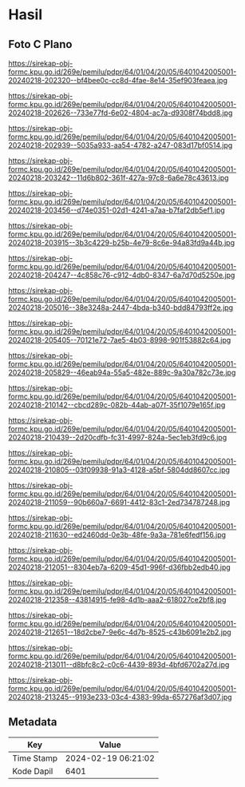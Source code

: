 # Hasil

## Foto C Plano

https://sirekap-obj-formc.kpu.go.id/269e/pemilu/pdpr/64/01/04/20/05/6401042005001-20240218-202320--bf4bee0c-cc8d-4fae-8e14-35ef903feaea.jpg

https://sirekap-obj-formc.kpu.go.id/269e/pemilu/pdpr/64/01/04/20/05/6401042005001-20240218-202626--733e77fd-6e02-4804-ac7a-d9308f74bdd8.jpg

https://sirekap-obj-formc.kpu.go.id/269e/pemilu/pdpr/64/01/04/20/05/6401042005001-20240218-202939--5035a933-aa54-4782-a247-083d17bf0514.jpg

https://sirekap-obj-formc.kpu.go.id/269e/pemilu/pdpr/64/01/04/20/05/6401042005001-20240218-203242--11d6b802-361f-427a-97c8-6a6e78c43613.jpg

https://sirekap-obj-formc.kpu.go.id/269e/pemilu/pdpr/64/01/04/20/05/6401042005001-20240218-203456--d74e0351-02d1-4241-a7aa-b7faf2db5ef1.jpg

https://sirekap-obj-formc.kpu.go.id/269e/pemilu/pdpr/64/01/04/20/05/6401042005001-20240218-203915--3b3c4229-b25b-4e79-8c6e-94a83fd9a44b.jpg

https://sirekap-obj-formc.kpu.go.id/269e/pemilu/pdpr/64/01/04/20/05/6401042005001-20240218-204247--4c858c76-c912-4db0-8347-6a7d70d5250e.jpg

https://sirekap-obj-formc.kpu.go.id/269e/pemilu/pdpr/64/01/04/20/05/6401042005001-20240218-205016--38e3248a-2447-4bda-b340-bdd84793ff2e.jpg

https://sirekap-obj-formc.kpu.go.id/269e/pemilu/pdpr/64/01/04/20/05/6401042005001-20240218-205405--70121e72-7ae5-4b03-8998-901f53882c64.jpg

https://sirekap-obj-formc.kpu.go.id/269e/pemilu/pdpr/64/01/04/20/05/6401042005001-20240218-205829--46eab94a-55a5-482e-889c-9a30a782c73e.jpg

https://sirekap-obj-formc.kpu.go.id/269e/pemilu/pdpr/64/01/04/20/05/6401042005001-20240218-210142--cbcd289c-082b-44ab-a07f-35f1079e165f.jpg

https://sirekap-obj-formc.kpu.go.id/269e/pemilu/pdpr/64/01/04/20/05/6401042005001-20240218-210439--2d20cdfb-fc31-4997-824a-5ec1eb3fd9c6.jpg

https://sirekap-obj-formc.kpu.go.id/269e/pemilu/pdpr/64/01/04/20/05/6401042005001-20240218-210805--03f09938-91a3-4128-a5bf-5804dd8607cc.jpg

https://sirekap-obj-formc.kpu.go.id/269e/pemilu/pdpr/64/01/04/20/05/6401042005001-20240218-211059--90b660a7-6691-4412-83c1-2ed734787248.jpg

https://sirekap-obj-formc.kpu.go.id/269e/pemilu/pdpr/64/01/04/20/05/6401042005001-20240218-211630--ed2460dd-0e3b-48fe-9a3a-781e6fedf156.jpg

https://sirekap-obj-formc.kpu.go.id/269e/pemilu/pdpr/64/01/04/20/05/6401042005001-20240218-212051--8304eb7a-6209-45d1-996f-d36fbb2edb40.jpg

https://sirekap-obj-formc.kpu.go.id/269e/pemilu/pdpr/64/01/04/20/05/6401042005001-20240218-212358--43814915-fe98-4d1b-aaa2-618027ce2bf8.jpg

https://sirekap-obj-formc.kpu.go.id/269e/pemilu/pdpr/64/01/04/20/05/6401042005001-20240218-212651--18d2cbe7-9e6c-4d7b-8525-c43b6091e2b2.jpg

https://sirekap-obj-formc.kpu.go.id/269e/pemilu/pdpr/64/01/04/20/05/6401042005001-20240218-213011--d8bfc8c2-c0c6-4439-893d-4bfd6702a27d.jpg

https://sirekap-obj-formc.kpu.go.id/269e/pemilu/pdpr/64/01/04/20/05/6401042005001-20240218-213245--9193e233-03c4-4383-99da-657276af3d07.jpg


## Metadata

| Key        | Value               |
| ---------- | ------------------- |
| Time Stamp | 2024-02-19 06:21:02 |
| Kode Dapil | 6401                |




